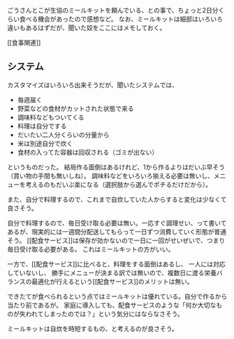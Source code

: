 ごうさんとこが生協のミールキットを頼んでいる、との事で、ちょっと2日分くらい食べる機会があったので感想など。
なお、ミールキットは細部はいろいろ違いもあるはずだが、聞いた奴をここにはメモしておく。

[[食事関連]]

## システム

カスタマイズはいろいろ出来そうだが、聞いたシステムでは、

- 毎週届く
- 野菜などの食材がカットされた状態で来る
- 調味料などもついてくる
- 料理は自分でする
- だいたい二人分くらいの分量から
- 米は別途自分で炊く
- 食材の入ってた容器は回収される（ゴミが出ない）

というものだった。
結局作る面倒はあるけれど、1から作るよりはだいぶ早そう（買い物の手間も無いしね）。
調味料などをいろいろ揃える必要は無いし、メニューを考えるのもだいぶ楽になる（選択肢から選んでポチるだけだから）。

また、自分で料理するので、これまで自炊していた人からすると変化は少なくて良さそう。

自分で料理するので、毎日受け取る必要は無い。一応すぐ調理せい、って書いてあるが、現実的には一週間分配送してもらって一日ずつ消費していく形態が普通そう。
[[配食サービス]]は保存が効かないので一日に一回がせいぜいで、つまり毎日受け取る必要がある。
これはミールキットの方がいい。

一方で、[[配食サービス]]に比べると、料理をする面倒はあるし、
一人には対応していないし、
勝手にメニューが決まる訳では無いので、複数日に渡る栄養バランスの最適化が行えるという[[配食サービス]]のメリットは無い。

できたてが食べられるという点ではミールキットは優れている。自分で作るから当たり前であるが。
家庭に導入しても、配食サービスのような「何か大切なものが失われてしまったのでは？」という気分にはならなさそう。

ミールキットは自炊を時短するもの、と考えるのが良さそう。